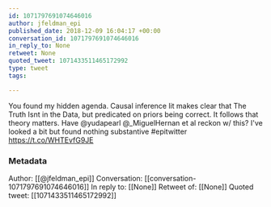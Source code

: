 ```yaml
---
id: 1071797691074646016
author: jfeldman_epi
published_date: 2018-12-09 16:04:17 +00:00
conversation_id: 1071797691074646016
in_reply_to: None
retweet: None
quoted_tweet: 1071433511465172992
type: tweet
tags:

---
```


You found my hidden agenda. Causal inference lit makes clear that The Truth Isnt in the Data, but predicated on priors being correct. It follows that theory matters. Have @yudapearl  @_MiguelHernan et al reckon w/ this? I've looked a bit but found nothing substantive #epitwitter https://t.co/WHTEvfG9JE

### Metadata

Author: [[@jfeldman_epi]]
Conversation: [[conversation-1071797691074646016]]
In reply to: [[None]]
Retweet of: [[None]]
Quoted tweet: [[1071433511465172992]]
